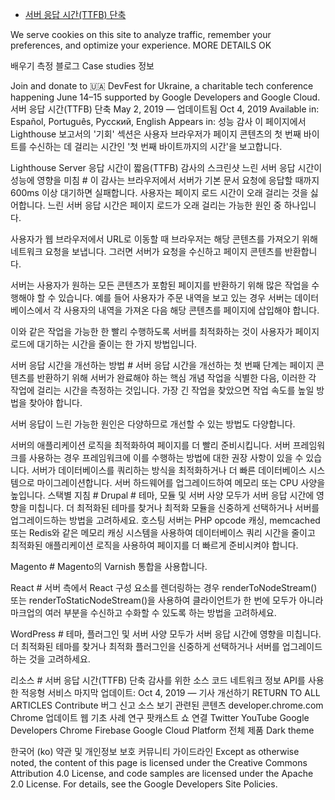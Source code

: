 - [서버 응답 시간(TTFB) 단축](https://web.dev/i18n/ko/time-to-first-byte/)

We serve cookies on this site to analyze traffic, remember your preferences, and optimize your experience.
MORE DETAILS
OK

배우기
측정
블로그
Case studies
정보

Join and donate to 🇺🇦 DevFest for Ukraine, a charitable tech conference happening June 14–15 supported by Google Developers and Google Cloud.
서버 응답 시간(TTFB) 단축
May 2, 2019 — 업데이트됨 Oct 4, 2019
Available in: Español, Português, Русский, English
Appears in: 성능 감사
이 페이지에서
Lighthouse 보고서의 '기회' 섹션은 사용자 브라우저가 페이지 콘텐츠의 첫 번째 바이트를 수신하는 데 걸리는 시간인 '첫 번째 바이트까지의 시간'을 보고합니다.

Lighthouse Server 응답 시간이 짧음(TTFB) 감사의 스크린샷
느린 서버 응답 시간이 성능에 영향을 미침 #
이 감사는 브라우저에서 서버가 기본 문서 요청에 응답할 때까지 600ms 이상 대기하면 실패합니다. 사용자는 페이지 로드 시간이 오래 걸리는 것을 싫어합니다. 느린 서버 응답 시간은 페이지 로드가 오래 걸리는 가능한 원인 중 하나입니다.

사용자가 웹 브라우저에서 URL로 이동할 때 브라우저는 해당 콘텐츠를 가져오기 위해 네트워크 요청을 보냅니다. 그러면 서버가 요청을 수신하고 페이지 콘텐츠를 반환합니다.

서버는 사용자가 원하는 모든 콘텐츠가 포함된 페이지를 반환하기 위해 많은 작업을 수행해야 할 수 있습니다. 예를 들어 사용자가 주문 내역을 보고 있는 경우 서버는 데이터베이스에서 각 사용자의 내역을 가져온 다음 해당 콘텐츠를 페이지에 삽입해야 합니다.

이와 같은 작업을 가능한 한 빨리 수행하도록 서버를 최적화하는 것이 사용자가 페이지 로드에 대기하는 시간을 줄이는 한 가지 방법입니다.

서버 응답 시간을 개선하는 방법 #
서버 응답 시간을 개선하는 첫 번째 단계는 페이지 콘텐츠를 반환하기 위해 서버가 완료해야 하는 핵심 개념 작업을 식별한 다음, 이러한 각 작업에 걸리는 시간을 측정하는 것입니다. 가장 긴 작업을 찾았으면 작업 속도를 높일 방법을 찾아야 합니다.

서버 응답이 느린 가능한 원인은 다양하므로 개선할 수 있는 방법도 다양합니다.

서버의 애플리케이션 로직을 최적화하여 페이지를 더 빨리 준비시킵니다. 서버 프레임워크를 사용하는 경우 프레임워크에 이를 수행하는 방법에 대한 권장 사항이 있을 수 있습니다.
서버가 데이터베이스를 쿼리하는 방식을 최적화하거나 더 빠른 데이터베이스 시스템으로 마이그레이션합니다.
서버 하드웨어를 업그레이드하여 메모리 또는 CPU 사양을 높입니다.
스택별 지침 #
Drupal #
테마, 모듈 및 서버 사양 모두가 서버 응답 시간에 영향을 미칩니다. 더 최적화된 테마를 찾거나 최적화 모듈을 신중하게 선택하거나 서버를 업그레이드하는 방법을 고려하세요. 호스팅 서버는 PHP opcode 캐싱, memcached 또는 Redis와 같은 메모리 캐싱 시스템을 사용하여 데이터베이스 쿼리 시간을 줄이고 최적화된 애플리케이션 로직을 사용하여 페이지를 더 빠르게 준비시켜야 합니다.

Magento #
Magento의 Varnish 통합을 사용합니다.

React #
서버 측에서 React 구성 요소를 렌더링하는 경우 renderToNodeStream() 또는 renderToStaticNodeStream()을 사용하여 클라이언트가 한 번에 모두가 아니라 마크업의 여러 부분을 수신하고 수화할 수 있도록 하는 방법을 고려하세요.

WordPress #
테마, 플러그인 및 서버 사양 모두가 서버 응답 시간에 영향을 미칩니다. 더 최적화된 테마를 찾거나 최적화 플러그인을 신중하게 선택하거나 서버를 업그레이드하는 것을 고려하세요.

리소스 #
서버 응답 시간(TTFB) 단축 감사를 위한 소스 코드
네트워크 정보 API를 사용한 적응형 서비스
마지막 업데이트: Oct 4, 2019 — 기사 개선하기
RETURN TO ALL ARTICLES
Contribute
버그 신고
소스 보기
관련된 콘텐츠
developer.chrome.com
Chrome 업데이트
웹 기초
사례 연구
팟캐스트
쇼
연결
Twitter
YouTube
Google Developers
Chrome
Firebase
Google Cloud Platform
전체 제품
Dark theme


한국어 (ko)
약관 및 개인정보 보호
커뮤니티 가이드라인
Except as otherwise noted, the content of this page is licensed under the Creative Commons Attribution 4.0 License, and code samples are licensed under the Apache 2.0 License. For details, see the Google Developers Site Policies.